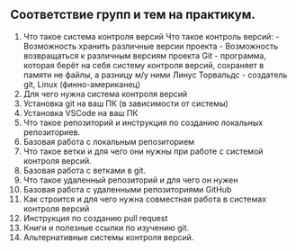 ## Соответствие групп и тем на практикум.

1. Что такое система контроля версий                                                                                                                                      Что такое контроль версий:                                                                                                                                               - Возможность хранить различные версии проекта                                                                                                                            - Возможность возвращаться к различным версиям проекта                                                                                                                    Git - программа,  которая берёт на себя систему контроля версий, сохраняет в памяти не файлы, а разницу м/у ними                                                       Линус Торвальдс - создатель git, Linux (финно-американец)
2. Для чего нужна система контроля версий
3. Установка git на ваш ПК (в зависимости от системы)
4. Установка VSCode на ваш ПК
5. Что такое репозиторий и инструкция по созданию локальных репозиториев.
6. Базовая работа с локальным репозиторием
7. Что такое ветки и для чего они нужны при работе с системой контроля версий.
8. Базовая работа с ветками в git.
9. Что такое удаленный репозиторий и для чего он нужен
10. Базовая работа с удаленными репозиториями GitHub
11. Как строится и для чего нужна совместная работа в системах контроля версий
12. Инструкция по созданию pull request
13. Книги и полезные ссылки по изучению git.
14. Альтернативные системы контроля версий.
